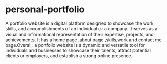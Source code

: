 # personal-portfolio

A portfolio website is a digital platform designed to showcase the work, skills, and accomplishments of an individual or a company. It serves as a visual and informational representation of their expertise, projects, and achievements. It has a home page ,about page ,skills,work  and contact me page.Overall, a portfolio website is a dynamic and versatile tool for individuals and businesses to showcase their talents, attract potential clients or employers, and establish a strong online presence.
